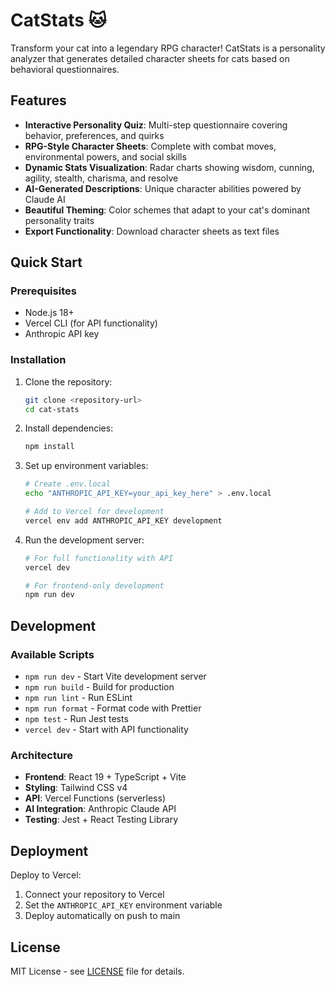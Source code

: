 # CatStats 🐱

Transform your cat into a legendary RPG character! CatStats is a personality analyzer that generates detailed character sheets for cats based on behavioral questionnaires.

## Features

- **Interactive Personality Quiz**: Multi-step questionnaire covering behavior, preferences, and quirks
- **RPG-Style Character Sheets**: Complete with combat moves, environmental powers, and social skills
- **Dynamic Stats Visualization**: Radar charts showing wisdom, cunning, agility, stealth, charisma, and resolve
- **AI-Generated Descriptions**: Unique character abilities powered by Claude AI
- **Beautiful Theming**: Color schemes that adapt to your cat's dominant personality traits
- **Export Functionality**: Download character sheets as text files

## Quick Start

### Prerequisites

- Node.js 18+ 
- Vercel CLI (for API functionality)
- Anthropic API key

### Installation

1. Clone the repository:
   ```bash
   git clone <repository-url>
   cd cat-stats
   ```

2. Install dependencies:
   ```bash
   npm install
   ```

3. Set up environment variables:
   ```bash
   # Create .env.local
   echo "ANTHROPIC_API_KEY=your_api_key_here" > .env.local
   
   # Add to Vercel for development
   vercel env add ANTHROPIC_API_KEY development
   ```

4. Run the development server:
   ```bash
   # For full functionality with API
   vercel dev
   
   # For frontend-only development
   npm run dev
   ```

## Development

### Available Scripts

- `npm run dev` - Start Vite development server
- `npm run build` - Build for production  
- `npm run lint` - Run ESLint
- `npm run format` - Format code with Prettier
- `npm test` - Run Jest tests
- `vercel dev` - Start with API functionality

### Architecture

- **Frontend**: React 19 + TypeScript + Vite
- **Styling**: Tailwind CSS v4
- **API**: Vercel Functions (serverless)
- **AI Integration**: Anthropic Claude API
- **Testing**: Jest + React Testing Library

## Deployment

Deploy to Vercel:

1. Connect your repository to Vercel
2. Set the `ANTHROPIC_API_KEY` environment variable
3. Deploy automatically on push to main

## License

MIT License - see [LICENSE](LICENSE) file for details.
